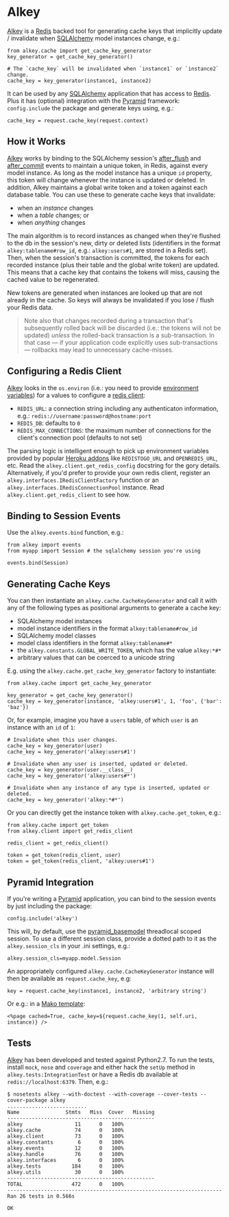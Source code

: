 # Alkey

[Alkey][] is a [Redis][] backed tool for generating cache keys that implicitly
update / invalidate when [SQLAlchemy][] model instances change, e.g.:

    from alkey.cache import get_cache_key_generator
    key_generator = get_cache_key_generator()
    
    # The `cache_key` will be invalidated when `instance1` or `instance2` change.
    cache_key = key_generator(instance1, instance2)

It can be used by any [SQLAlchemy][] application that has access to [Redis][].
Plus it has (optional) integration with the [Pyramid][] framework:
`config.include` the package and generate keys using, e.g.:

    cache_key = request.cache_key(request.context)

## How it Works

[Alkey][] works by binding to the SQLAlchemy session's [after_flush][] and
[after_commit][] events to maintain a unique token, in Redis, against every
model instance. As long as the model instance has a unique `id` property, this
token will change whenever the instance is updated or deleted. In addition,
Alkey maintains a global write token and a token against each database table.
You can use these to generate cache keys that invalidate:

* when an *instance* changes
* when a *table* changes; or
* when *anything* changes

The main algorithm is to record instances as changed when they're flushed to
the db in the session's new, dirty or deleted lists (identifiers in the format
`alkey:tablename#row_id`, e.g.: `alkey:users#1`, are stored in a Redis set).
Then, when the session's transaction is committed, the tokens for each recorded
instance (plus their table and the global write token) are updated. This means
that a cache key that contains the tokens will miss, causing the cached value
to be regenerated.

New tokens are generated when instances are looked up that are not already
in the cache. So keys will always be invalidated if you lose / flush your
Redis data.

> Note also that changes recorded during a transaction that's
subsequently rolled back will be discarded (i.e.: the tokens will not be updated)
*unless* the rolled-back transaction is a sub-transaction. In that case &mdash; if
your application code explicitly uses sub-transactions &mdash; rollbacks may lead
to unnecessary cache-misses.

## Configuring a Redis Client

[Alkey][] looks in the `os.environ` (i.e.: you need to provide
[environment variables][]) for a values to configure a [redis client][]:

* `REDIS_URL`: a connection string including any authenticaton information, e.g.:
  `redis://username:password@hostname:port`
* `REDIS_DB`: defaults to `0`
* `REDIS_MAX_CONNECTIONS`: the maximum number of connections for the client's
  connection pool (defaults to not set)

The parsing logic is intelligent enough to pick up environment variables
provided by popular [Heroku addons][] like `REDISTOGO_URL` and `OPENREDIS_URL`,
etc. Read the `alkey.client.get_redis_config` docstring for the gory details.
Alternatively, if you'd prefer to provide your own redis client, register an `alkey.interfaces.IRedisClientFactory` function or an
`alkey.interfaces.IRedisConnectionPool` instance. Read 
`alkey.client.get_redis_client` to see how.

## Binding to Session Events

Use the `alkey.events.bind` function, e.g.:
    
    from alkey import events
    from myapp import Session # the sqlalchemy session you're using
    
    events.bind(Session)

## Generating Cache Keys

You can then instantiate an `alkey.cache.CacheKeyGenerator` and call it with
any of the following types as positional arguments to generate a cache key:

* SQLAlchemy model instances
* model instance identifiers in the format `alkey:tablename#row_id`
* SQLAlchemy model classes
* model class identifiers in the format `alkey:tablename#*`
* the `alkey.constants.GLOBAL_WRITE_TOKEN`, which has the value `alkey:*#*`
* arbitrary values that can be coerced to a unicode string

E.g. using the `alkey.cache.get_cache_key_generator` factory to instantiate:

    from alkey.cache import get_cache_key_generator
    
    key_generator = get_cache_key_generator()
    cache_key = key_generator(instance, 'alkey:users#1', 1, 'foo', {'bar': 'baz'})

Or, for example, imagine you have a `users` table, of which `user` is an instance
with an `id` of `1`:

    # Invalidate when this user changes.
    cache_key = key_generator(user)
    cache_key = key_generator('alkey:users#1')

    # Invalidate when any user is inserted, updated or deleted.
    cache_key = key_generator(user.__class__)
    cache_key = key_generator('alkey:users#*')

    # Invalidate when any instance of any type is inserted, updated or deleted.
    cache_key = key_generator('alkey:*#*')

Or you can directly get the instance token with `alkey.cache.get_token`, e.g.:

    from alkey.cache import get_token
    from alkey.client import get_redis_client
    
    redis_client = get_redis_client()
    
    token = get_token(redis_client, user)
    token = get_token(redis_client, 'alkey:users#1')

## Pyramid Integration

If you're writing a [Pyramid][] application, you can bind to the session events
by just including the package:

    config.include('alkey')

This will, by default, use the [pyramid_basemodel][] threadlocal scoped session.
To use a different session class, provide a dotted path to it as the
`alkey.session_cls` in your .ini settings, e.g.:

    alkey.session_cls=myapp.model.Session

An appropriately configured `alkey.cache.CacheKeyGenerator` instance will then
be available as ``request.cache_key``, e.g:

    key = request.cache_key(instance1, instance2, 'arbitrary string')

Or e.g.: in a [Mako template][]:

    <%page cached=True, cache_key=${request.cache_key(1, self.uri, instance)} />

## Tests

[Alkey][] has been developed and tested against Python2.7. To run the tests,
install `mock`, `nose` and `coverage` and either hack the `setUp` method in
`alkey.tests:IntegrationTest` or have a Redis db available at
`redis://localhost:6379`. Then, e.g.:

    $ nosetests alkey --with-doctest --with-coverage --cover-tests --cover-package alkey
    ..........................
    Name               Stmts   Miss  Cover   Missing
    ------------------------------------------------
    alkey                 11      0   100%   
    alkey.cache           74      0   100%   
    alkey.client          73      0   100%   
    alkey.constants        6      0   100%   
    alkey.events          12      0   100%   
    alkey.handle          76      0   100%   
    alkey.interfaces       6      0   100%   
    alkey.tests          184      0   100%   
    alkey.utils           30      0   100%   
    ------------------------------------------------
    TOTAL                472      0   100%   
    ----------------------------------------------------------------------
    Ran 26 tests in 0.566s
    
    OK

[alkey]: http://github.com/thruflo/alkey
[Redis]: http://redis.io
[SQLAlchemy]: http://www.sqlalchemy.org/
[redis client]: https://github.com/andymccurdy/redis-py
[after_flush]: http://docs.sqlalchemy.org/ru/latest/orm/events.html#sqlalchemy.orm.events.SessionEvents.after_flush
[after_commit]: http://docs.sqlalchemy.org/ru/latest/orm/events.html#sqlalchemy.orm.events.SessionEvents.after_commit
[Pyramid]: http://docs.pylonsproject.org/projects/pyramid/en/latest
[Mako template]: http://www.makotemplates.org/
[pyramid_basemodel]: http://github.com/thruflo/pyramid_basemodel
[environment variables]: http://blog.akash.im/per-project-environment-variables-with-forema
[Heroku addons]: https://www.google.co.uk/search?q=Heroku+addons+redis